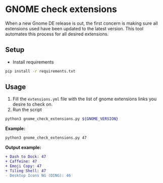 # GNOME check extensions
When a new Gnome DE release is out, the first concern is making sure all extensions used have been updated to the latest version. This tool automates this process for all desired extensions.

## Setup

- Install requirements

```bash
pip install -r requirements.txt
```

## Usage
1. Fill the `extensions.yml` file with the list of gnome extensions links you desire to check on.
1. Run the script

```bash
python3 gnome_check_extensions.py ${GNOME_VERSION}
```

**Example:**
```bash
python3 gnome_check_extensions.py 47
```

**Output example:**
```diff
+ Dash to Dock: 47
+ Caffeine: 47
+ Emoji Copy: 47
+ Tiling Shell: 47
- Desktop Icons NG (DING): 46
```
